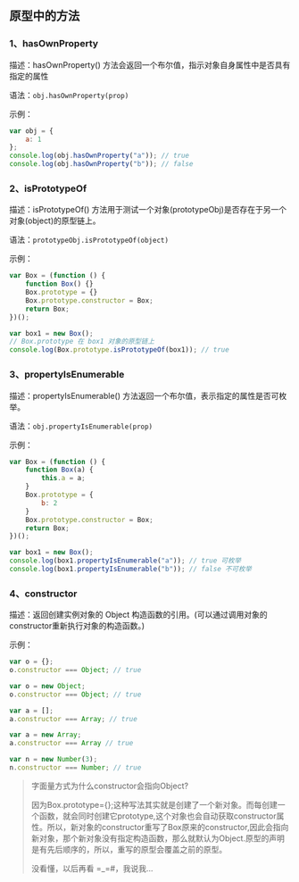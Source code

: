 ## 原型中的方法



### 1、hasOwnProperty

描述：hasOwnProperty() 方法会返回一个布尔值，指示对象自身属性中是否具有指定的属性

语法：`obj.hasOwnProperty(prop)`

示例：

```js
var obj = {
    a: 1
};
console.log(obj.hasOwnProperty("a")); // true
console.log(obj.hasOwnProperty("b")); // false
```





### 2、isPrototypeOf

描述：isPrototypeOf() 方法用于测试一个对象(prototypeObj)是否存在于另一个对象(object)的原型链上。

语法：`prototypeObj.isPrototypeOf(object)`

示例：

```js
var Box = (function () {
    function Box() {}
    Box.prototype = {}
    Box.prototype.constructor = Box;
    return Box;
})();

var box1 = new Box();
// Box.prototype 在 box1 对象的原型链上
console.log(Box.prototype.isPrototypeOf(box1)); // true
```





### 3、propertyIsEnumerable

描述：propertyIsEnumerable() 方法返回一个布尔值，表示指定的属性是否可枚举。

语法：`obj.propertyIsEnumerable(prop)`

示例：

```js
var Box = (function () {
    function Box(a) {
        this.a = a;
    }
    Box.prototype = {
        b: 2
    }
    Box.prototype.constructor = Box;
    return Box;
})();

var box1 = new Box();
console.log(box1.propertyIsEnumerable("a")); // true 可枚举
console.log(box1.propertyIsEnumerable("b")); // false 不可枚举
```





### 4、constructor

描述：返回创建实例对象的 Object 构造函数的引用。(可以通过调用对象的constructor重新执行对象的构造函数。)

示例：

```js
var o = {};
o.constructor === Object; // true

var o = new Object;
o.constructor === Object; // true

var a = [];
a.constructor === Array; // true

var a = new Array;
a.constructor === Array // true

var n = new Number(3);
n.constructor === Number; // true
```

> 字面量方式为什么constructor会指向Object?
>
> 因为Box.prototype={};这种写法其实就是创建了一个新对象。而每创建一个函数，就会同时创建它prototype,这个对象也会自动获取constructor属性。所以，新对象的constructor重写了Box原来的constructor,因此会指向新对象，那个新对象没有指定构造函数，那么就默认为Object.原型的声明是有先后顺序的，所以，重写的原型会覆盖之前的原型。
>
> 没看懂，以后再看 =_=#，我说我...




